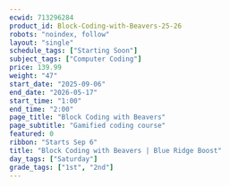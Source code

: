 ```yaml
---
ecwid: 713296284
product_id: Block-Coding-with-Beavers-25-26
robots: "noindex, follow"
layout: "single"
schedule_tags: ["Starting Soon"]
subject_tags: ["Computer Coding"]
price: 139.99
weight: "47"
start_date: "2025-09-06"
end_date: "2026-05-17"
start_time: "1:00"
end_time: "2:00"
page_title: "Block Coding with Beavers"
page_subtitle: "Gamified coding course"
featured: 0
ribbon: "Starts Sep 6"
title: "Block Coding with Beavers | Blue Ridge Boost"
day_tags: ["Saturday"]
grade_tags: ["1st", "2nd"]
---
```

